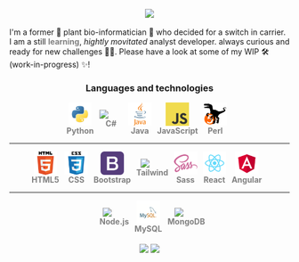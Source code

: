 <style>
.container{
    display: flex;
    justify-content:center;   
    align-items: center;
    gap: 10px;
}

.container div {
    display: flex;
    flex-direction: column;
    align-items: center;
}

a {
    text-decoration: none;
    color: gray;
    font-weight: bold;
    font-size: 14px;
}
</style>

<body>
<p align="center">
  <img src="https://readme-typing-svg.demolab.com?font=Fira+Code&size=14&pause=1000&color=808080&center=true&vCenter=true&width=350&height=40&lines=Hey+there+👋🏿+-+Welcome+!+I+am+Emilie+🙃">
</p>

<p>
  I'm a former 🌿 plant bio-informatician 🧪 who decided for a switch in carrier. I am  a still <a href="https://www.crosemont.qc.ca/programme/programmation-orientee-objet-et-technologies-web/">learning</a>,<em> hightly movitated </em> analyst developer.  always curious and ready for new challenges 💪🏿. Please have a look at some of my WIP 🛠 (work-in-progress) ✨! 
</p>
<h3 align="center">Languages and technologies</h3>
    <div class="container">
        <div>
            <img src="https://raw.githubusercontent.com/github/explore/80688e429a7d4ef2fca1e82350fe8e3517d3494d/topics/python/python.png?size=48" width=42 />
            <a href="https://www.python.org/">Python</a>
        </div>
        <div>
            <img src="https://seeklogo.com/images/C/c-sharp-c-logo-02F17714BA-seeklogo.com.png" width=42 />
            <a href="https://learn.microsoft.com/en-us/dotnet/csharp/">C#</a>
        </div>
        <div>
            <img src="https://raw.githubusercontent.com/github/explore/5b3600551e122a3277c2c5368af2ad5725ffa9a1/topics/java/java.png?size=48" width=42 />
            <a href="https://www.java.com">Java</a>
        </div>
        <div>
            <img src="https://raw.githubusercontent.com/github/explore/80688e429a7d4ef2fca1e82350fe8e3517d3494d/topics/javascript/javascript.png?size=48" width=42 />
            <a href="https://developer.mozilla.org/fr/docs/Web/JavaScript">JavaScript</a>
        </div>
        <div>
            <img src="https://raw.githubusercontent.com/github/explore/80688e429a7d4ef2fca1e82350fe8e3517d3494d/topics/perl/perl.png?size=48" width=42 />
            <a href="https://www.perl.org/">Perl</a>
        </div>
        <br>
    </div>

<hr>
<div align="center">
    <div class="container">
        <div>
            <img src="https://raw.githubusercontent.com/github/explore/80688e429a7d4ef2fca1e82350fe8e3517d3494d/topics/html/html.png?size=48" width=42 />
            <a href="https://www.w3.org/">HTML5</a>
        </div>
        <div>
            <img src="https://raw.githubusercontent.com/github/explore/80688e429a7d4ef2fca1e82350fe8e3517d3494d/topics/css/css.png?size=48" width=42 />
            <a href="https://developer.mozilla.org/fr/docs/Web/CSS">CSS</a>
        </div>
        <div>
            <img src="https://raw.githubusercontent.com/github/explore/80688e429a7d4ef2fca1e82350fe8e3517d3494d/topics/bootstrap/bootstrap.png?size=48" width=42 />
            <a href="https://getbootstrap.com/">Bootstrap</a>
        </div>
        <div>
            <img src="https://github.com/tailwindlabs.png?size=40" width=42 />
            <a href="https://tailwindcss.com/">Tailwind</a>
        </div>
        <div>
            <img src="https://raw.githubusercontent.com/github/explore/80688e429a7d4ef2fca1e82350fe8e3517d3494d/topics/sass/sass.png?size=48" width=42 />
            <a href="https://sass-lang.com/">Sass</a>
        </div>
        <div>
            <img src="https://raw.githubusercontent.com/github/explore/80688e429a7d4ef2fca1e82350fe8e3517d3494d/topics/react/react.png?size=48" width=42 />
            <a href="https://react.dev/">React</a>
        </div>
        <div>
            <img src="https://raw.githubusercontent.com/github/explore/80688e429a7d4ef2fca1e82350fe8e3517d3494d/topics/angular/angular.png?size=48" width=42 />
            <a href="https://angular.io/">Angular</a>
        </div>
        <br>
    </div>
    <hr>
        <div class="container">
            <h2 align="center"></h2>
            <div>
                <img src="https://seeklogo.com/images/N/nodejs-logo-FBE122E377-seeklogo.com.png" width=42 />
                <a href="https://nodejs.org/">Node.js</a>
            </div>
            <div>
                <img src="https://raw.githubusercontent.com/github/explore/80688e429a7d4ef2fca1e82350fe8e3517d3494d/topics/mysql/mysql.png?size=48" width=42 />
            <a href="https://www.mysql.com">MySQL</a>
            </div>
            <div>
                <img src="https://cdn.iconscout.com/icon/free/png-512/free-mongodb-5-1175140.png?f=webp&w=512" width=42 />
            <a href="https://www.mongodb.com/fr-fr">MongoDB</a>
            </div>
        </div>
        <br>
</div>
<div align="center">
    <a href="https://github.com/emimint/github-readme-stats">
    <img height=200 align="center" src="https://github-readme-stats-emimint-stats.vercel.app/api/top-langs/?username=emimint&layout=compact" />
    </a>
    <a href="https://github.com/emimint/github-readme-stats">
    <img height=200 align="center" src="https://github-readme-stats-emimint-stats.vercel.app/api?username=emimint&show_icons=true&theme=radical" />
    </a>
</div>


</body>


